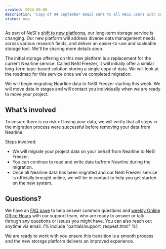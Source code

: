 ```yaml
---
created: 2024-09-05
description: "Copy of 04 September email sent to all NeSI users with current Nearline allocations"
status: new
---
```


As part of NeSI's [shift to new platforms]("https://www.nesi.org.nz/platform-refresh"), our long-term storage service is changing. Our new platform will address diverse data management needs across various research fields, and deliver an easier-to-use and scaleable storage tool. We'll be sharing more details soon.

The initial storage offering on this new platform is a replacement for the current Nearline service. Called NeSI Freezer, it will initially offer a similar long-term tape-based solution storing a single copy of data. We will look at the roadmap for this service once we've completed migration.

We will begin migrating Nearline data to NeSI Freezer starting this week. We will move data in stages and will contact you individually when we are ready to move your project.

## What’s involved

To ensure there is no risk of losing your data, we will verify that all steps in the migration process were successful before removing your data from Nearline.

Steps involved:

- We will migrate your project data on your behalf from Nearline to NeSI Freezer.
- You can continue to read and write data to/from Nearline during the migration.
- Once all Nearline data has been migrated and our NeSI Freezer service is officially brought online, we will be in contact to help you get started on the new system.

## Questions?

We have an [FAQ page](../../General/FAQs/Common_questions_about_the_platform_refresh/) to help answer common questions and
[weekly Online Office Hours](../..//Getting_Started/Getting_Help/Weekly_Online_Office_Hours/) with our support team, who are ready to answer or talk through any questions or issues you might have. You can also reach out anytime via email. {% include "partials/support_request.html" %}

We are ready to work with you ensure this transition is a smooth process and the new storage platform delivers an improved experience.
